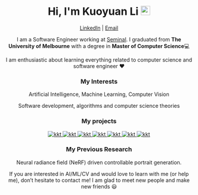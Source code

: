 <div align="center">
  
<h1>Hi, I'm Kuoyuan Li <img src="https://media.giphy.com/media/hvRJCLFzcasrR4ia7z/giphy.gif" width="25px"></h1>
  
[LinkedIn](https://www.linkedin.com/in/kuoyuan-li/)  | [Email](kuoyuanl@student.unimelb.edu.au)

I am a Software Engineer working at [Seminal](https://www.linkedin.com/company/seminal-one/mycompany/). I graduated from **The University of Melbourne** with a degree in **Master of Computer Science**💻

I am enthusiastic about learning everything related to computer science and software engineer ❤️
 
### My Interests

Artificial Intelligence, Machine Learning, Computer Vision

Software development, algorithms and computer science theories
  

### My projects

<a href="https://github.com/Kuoyuan-Li/game-shadow-bounce">
  <img alt="kkt" src="https://github-readme-stats.vercel.app/api/pin/?username=kuoyuan-li&repo=game-shadow-bounce&show_owner=true" />
</a>

<a href="https://github.com/Kuoyuan-Li/game-whist">
  <img alt="kkt" src="https://github-readme-stats.vercel.app/api/pin/?username=kuoyuan-li&repo=game-whist&show_owner=true" />
</a>

<a href="https://github.com/Kuoyuan-Li/pacman-AI">
  <img alt="kkt" src="https://github-readme-stats.vercel.app/api/pin/?username=kuoyuan-li&repo=pacman-AI&show_owner=true" />
</a>

<a href="https://github.com/Kuoyuan-Li/GHSeportfolio">
  <img alt="kkt" src="https://github-readme-stats.vercel.app/api/pin/?username=kuoyuan-li&repo=GHSeportfolio&show_owner=true" />
</a>
  
<a href="https://github.com/Kuoyuan-Li/Azure-CookingTimeEstimation">
  <img alt="kkt" src="https://github-readme-stats.vercel.app/api/pin/?username=kuoyuan-li&repo=Azure-CookingTimeEstimation&show_owner=true" />
</a>
  
<a href=" https://github.com/Kuoyuan-Li/NaiveBayes-from-scratch">
  <img alt="kkt" src="https://github-readme-stats.vercel.app/api/pin/?username=kuoyuan-li&repo=NaiveBayes-from-scratch&show_owner=true" />
</a>

<a href="https://github.com/Kuoyuan-Li/Vanishing-Point-Estimation">
<img alt="kkt" src="https://github-readme-stats.vercel.app/api/pin/?username=kuoyuan-li&repo=Vanishing-Point-Estimation&show_owner=true" />
</a>

### My Previous Research
Neural radiance field (NeRF) driven controllable portrait generation.

If you are interested in AI/ML/CV and would love to learn with me (or help me), don’t hesitate to contact me! I am glad to meet new people and make new friends 😃
  
</div> 

<!--
**Kuoyuan-Li/Kuoyuan-Li** is a ✨ _special_ ✨ repository because its `README.md` (this file) appears on your GitHub profile.

Here are some ideas to get you started:

- 🔭 I’m currently working on ...
- 🌱 I’m currently learning ...
- 👯 I’m looking to collaborate on ...
- 🤔 I’m looking for help with ...
- 💬 Ask me about ...
- 📫 How to reach me: ...
- 😄 Pronouns: ...
- ⚡ Fun fact: ...
-->
